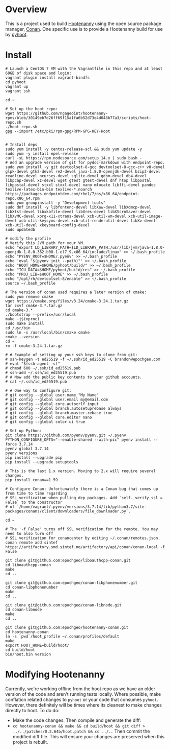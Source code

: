 
# Overview

This is a project used to build [Hootenanny](https://github.com/ngageoint/hootenanny) using the open source package manager, [Conan](https://conan.io/). One specific use is to provide a Hootenanny build for use by [pyhoot](https://github.com/epochgeo/pyhoot).

# Install

```
# Launch a CentOS 7 VM with the Vagrantfile in this repo and at least 60GB of disk space and login:
vagrant plugin install vagrant-bindfs
cd pyhoot
vagrant up
vagrant ssh

cd ~

# Set up the hoot repo:
wget https://github.com/ngageoint/hootenanny-rpms/blob/30149eb7d26ff69f15a1fa6b52d73e4d048b77a3/scripts/hoot-repo.sh
./hoot-repo.sh
gpg --import /etc/pki/rpm-gpg/RPM-GPG-KEY-Hoot


# Install deps
sudo yum install -y centos-release-scl && sudo yum update -y
sudo yum -y install epel-release
curl -sL https://rpm.nodesource.com/setup_14.x | sudo bash -
# Add an upgrade version of git for pydoc-markdown with endpoint-repo.
sudo yum install -y git devtoolset-8-gcc devtoolset-8-gcc-c++ v8-devel glpk-devel gtk2-devel re2-devel java-1.8.0-openjdk-devel bzip2-devel readline-devel ncurses-devel sqlite-devel gdbm-devel db4-devel libpcap-devel xz-devel wget gtest gtest-devel dnf htop libpostal libpostal-devel stxxl stxxl-devel nano mlocate libffi-devel pandoc texlive-latex-bin-bin texlive-*.noarch https://packages.endpointdev.com/rhel/7/os/x86_64/endpoint-repo.x86_64.rpm
sudo yum groupinstall -y "Development tools"
sudo dnf install -y libfontenc-devel libXaw-devel libXdmcp-devel libXtst-devel libxkbfile-devel libXres-devel libXScrnSaver-devel libXvMC-devel xorg-x11-xtrans-devel xcb-util-wm-devel xcb-util-image-devel xcb-util-keysyms-devel xcb-util-renderutil-devel libXv-devel xcb-util-devel xkeyboard-config-devel
sudo updatedb

# modify the profile
# Verify this JVM path for your VM.
echo "export LD_LIBRARY_PATH=$LD_LIBRARY_PATH:/usr/lib/jvm/java-1.8.0-openjdk-1.8.0.362.b08-1.el7_9.x86_64/include/linux" >> ~/.bash_profile
echo "PYENV_ROOT=$HOME/.pyenv" >> ~/.bash_profile
echo 'eval "$(pyenv init --path)"' >> ~/.bash_profile
echo "HOOT_HOME=$HOME/pyhoot/build/" >> ~/.bash_profile
echo "ICU_DATA=$HOME/pyhoot/build/res" >> ~/.bash_profile
echo "PROJ_LIB=$HOOT_HOME" >> ~/.bash_profile
echo "/opt/rh/devtoolset-8/enable" >> ~/.bash_profile
source ~/.bash_profile

# The version of conan used requires a later version of cmake:
sudo yum remove cmake
wget https://cmake.org/files/v3.24/cmake-3.24.1.tar.gz
tar zxvf cmake-3.*.tar.gz
cd cmake-3.*
./bootstrap --prefix=/usr/local
make -j$(nproc)
sudo make install
cd /usr/bin
sudo ln -s /usr/local/bin/cmake cmake
cmake --version
cd ~
rm -f cmake-3.24.1.tar.gz

# # Example of setting up your ssh keys to clone from git:
# ssh-keygen -t ed25519 -f ~/.ssh/id_ed25519 -C brandon@epochgeo.com
# eval "$(ssh-agent -s)"
# chmod 600 ~/.ssh/id_ed25519.pub
# ssh-add ~/.ssh/id_ed25519.pub
# # Now add the public key contents to your github accounts.
# cat ~/.ssh/id_ed25519.pub

# # One way to configure git:
# git config --global user.name "My Name"
# git config --global user.email my@email.com
# git config --global core.autocrlf input
# git config --global branch.autosetuprebase always
# git config --global branch.master.rebase true
# git config --global core.editor nano
# git config --global color.ui true

# Set up Python:
git clone https://github.com/pyenv/pyenv.git ~/.pyenv
PYTHON_CONFIGURE_OPTS="--enable-shared --with-pic" pyenv install --force 3.7.14
pyenv global 3.7.14
pyenv versions
pip install --upgrade pip
pip install --upgrade setuptools

# This is the last 1.x version. Moving to 2.x will require several changes.
pip install conan==1.59

# Configure Conan: Unfortunately there is a Conan bug that comes up from time to time regarding 
# SSL verification when pulling dep packages. Add `self._verify_ssl = False` to the constructor 
# of `/home/vagrant/.pyenv/versions/3.7.14/lib/python3.7/site-packages/conans/client/downloaders/file_downloader.py`.

cd ~

# The '-f False' turns off SSL verification for the remote. You may need to also turn off 
# SSL verification for conancenter by editing ~/.conan/remotes.json.
conan remote add sintef https://artifactory.smd.sintef.no/artifactory/api/conan/conan-local -f False

git clone git@github.com:epochgeo/liboauthcpp-conan.git
cd liboauthcpp-conan
make
cd ..

git clone git@github.com:epochgeo/conan-libphonenumber.git
cd conan-libphonenumber
make
cd ..

git clone git@github.com:epochgeo/conan-libnode.git
cd conan-libnode
make
cd ..

git clone git@github.com:epochgeo/hootenanny-conan.git
cd hootenanny-conan
ln -s `pwd`/hoot_profile ~/.conan/profiles/default
make
export HOOT_HOME=build/hoot/
cd build/hoot
bin/hoot.bin version
```

# Modifying Hootenanny

Currently, we're working offline from the hoot repo as we have an older version of the code and aren't running tests locally. Where possible, make conflation related changes to `pyhoot` or your code that consumes `pyhoot`. However, there definitely will be times where its cleanest to make changes directly to hoot. To do do:
* Make the code changes. Then compile and generate the diff:
* `cd hootenanny-conan && make && cd build/hoot && git diff > ../../patches/0.2.64b/hoot.patch && cd ../..`
Then commit the modified diff file. This will ensure your changes are preserved when this project is rebuilt.
